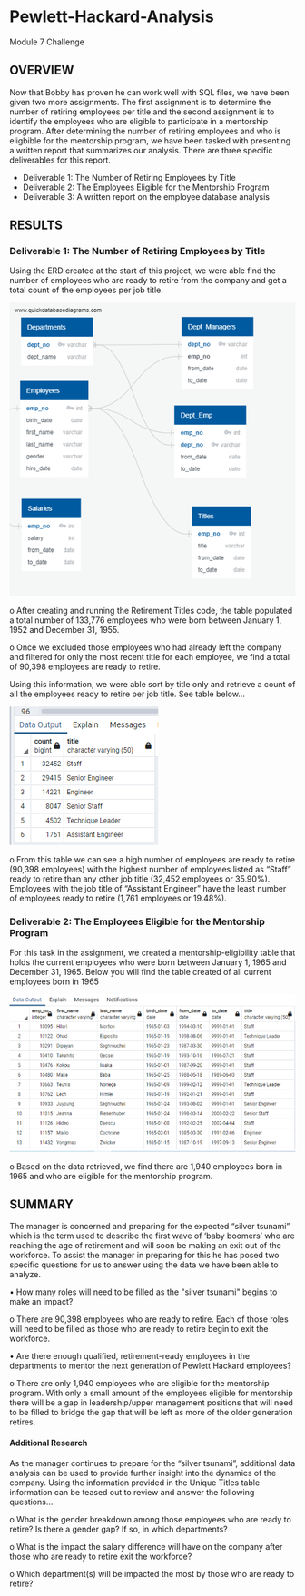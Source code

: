 # Pewlett-Hackard-Analysis
Module 7 Challenge 

## OVERVIEW
Now that Bobby has proven he can work well with SQL files, we have been given two more assignments. The first assignment is to determine the number of retiring employees per title and the second assignment is to identify the employees who are eligible to participate in a mentorship program. After determining the number of retiring employees and who is eligbible for the mentorship program, we have been tasked with presenting a written report that summarizes our analysis.  There are three specific deliverables for this report.

- Deliverable 1: The Number of Retiring Employees by Title
- Deliverable 2: The Employees Eligible for the Mentorship Program
- Deliverable 3: A written report on the employee database analysis

## RESULTS
### Deliverable 1: The Number of Retiring Employees by Title
Using the ERD created at the start of this project, we were able find the number of employees who are ready to retire from the company and get a total count of the employees per job title. 

![ERD_Image](https://github.com/smithsh14/Pewlett-Hackard-Analysis/blob/main/Resources/EmployeeDB.png) 

o	After creating and running the Retirement Titles code, the table populated a total number of 133,776 employees who were born between January 1, 1952 and December 31, 1955. 

o	Once we excluded those employees who had already left the company and filtered for only the most recent title for each employee, we find a total of 90,398 employees are ready to retire.

Using this information, we were able sort by title only and retrieve a count of all the employees ready to retire per job title. See table below…

![Retiring_Titles](https://github.com/smithsh14/Pewlett-Hackard-Analysis/blob/main/Resources/RetiringTitles.png)

o	From this table we can see a high number of employees are ready to retire (90,398 employees) with the highest number of employees listed as “Staff” ready to retire than any other job title (32,452 employees or 35.90%). Employees with the job title of “Assistant Engineer” have the least number of employees ready to retire (1,761 employees or 19.48%). 

### Deliverable 2: The Employees Eligible for the Mentorship Program
For this task in the assignment, we created a mentorship-eligibility table that holds the current employees who were born between January 1, 1965 and December 31, 1965.
Below you will find the table created of all current employees born in 1965

![Membership](https://github.com/smithsh14/Pewlett-Hackard-Analysis/blob/main/Resources/Membership.png)

o	Based on the data retrieved, we find there are 1,940 employees born in 1965 and who are eligible for the mentorship program.

## SUMMARY

The manager is concerned and preparing for the expected “silver tsunami” which is the term used to describe the first wave of ‘baby boomers’ who are reaching the age of retirement and will soon be making an exit out of the workforce. To assist the manager in preparing for this he has posed two specific questions for us to answer using the data we have been able to analyze. 

•	How many roles will need to be filled as the "silver tsunami" begins to make an impact?

o	There are 90,398 employees who are ready to retire. Each of those roles will need to be filled as those who are ready to retire begin to exit the workforce.

•	Are there enough qualified, retirement-ready employees in the departments to mentor the next generation of Pewlett Hackard employees?

o	There are only 1,940 employees who are eligible for the mentorship program. With only a small amount of the employees eligible for mentorship there will be a gap in leadership/upper management positions that will need to be filled to bridge the gap that will be left as more of the older generation retires. 

#### Additional Research

As the manager continues to prepare for the “silver tsunami”, additional data analysis can be used to provide further insight into the dynamics of the company. Using the information provided in the Unique Titles table information can be teased out to review and answer the following questions…

o	What is the gender breakdown among those employees who are ready to retire? Is there a gender gap? If so, in which departments?

o	What is the impact the salary difference will have on the company after those who are ready to retire exit the workforce?

o	Which department(s) will be impacted the most by those who are ready to retire?
